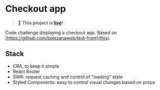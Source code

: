 # Checkout app
> 🚀 **This project is [live](https://checkout-ashen.vercel.app/cart)!** 

Code challenge displaying a checkout app. Based on [https://github.com/belezanaweb/test-front](this).

## Stack
- CRA, to keep it simple
- React Router
- SWR: request caching and control of "loading" state
- Styled Components: easy to control visual changes based on props
